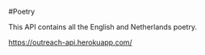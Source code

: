 #Poetry 

This API contains all the English and Netherlands poetry.

https://outreach-api.herokuapp.com/
